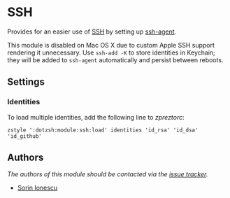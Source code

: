 SSH
===

Provides for an easier use of [SSH][1] by setting up [ssh-agent][2].

This module is disabled on Mac OS X due to custom Apple SSH support rendering it
unnecessary. Use `ssh-add -K` to store identities in Keychain; they will be
added to `ssh-agent` automatically and persist between reboots.

Settings
--------

### Identities

To load multiple identities, add the following line to *zpreztorc*:

    zstyle ':dotzsh:module:ssh:load' identities 'id_rsa' 'id_dsa' 'id_github'

Authors
-------

*The authors of this module should be contacted via the [issue tracker][3].*

  - [Sorin Ionescu](https://github.com/sorin-ionescu)

[1]: http://www.openssh.com
[2]: http://www.openbsd.org/cgi-bin/man.cgi?query=ssh-agent&sektion=1
[3]: https://github.com/sorin-ionescu/prezto/issues
